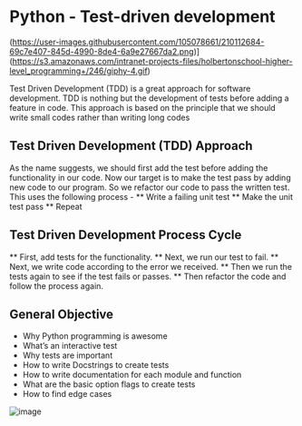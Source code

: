 # Python - Test-driven development

(https://user-images.githubusercontent.com/105078661/210112684-69c7e407-845d-4990-8de4-6a9e27667da2.png)](https://s3.amazonaws.com/intranet-projects-files/holbertonschool-higher-level_programming+/246/giphy-4.gif)

Test Driven Development (TDD) is a great approach for software development. TDD is nothing but the development of tests before adding a feature in code. This approach is based on the principle that we should write small codes rather than writing long codes

## Test Driven Development (TDD) Approach
As the name suggests, we should first add the test before adding the functionality in our code. Now our target is to make the test pass by adding new code to our program. So we refactor our code to pass the written test. This uses the following process -
** Write a failing unit test
** Make the unit test pass
** Repeat

## Test Driven Development Process Cycle
** First, add tests for the functionality.
** Next, we run our test to fail.
** Next, we write code according to the error we received.
** Then we run the tests again to see if the test fails or passes.
** Then refactor the code and follow the process again.

## General Objective
- Why Python programming is awesome
- What’s an interactive test
- Why tests are important
- How to write Docstrings to create tests
- How to write documentation for each module and function
- What are the basic option flags to create tests
- How to find edge cases



![image](https://user-images.githubusercontent.com/105078661/210112148-4d7dd484-f8e1-4ae2-a788-dfd84d214cd0.png)
